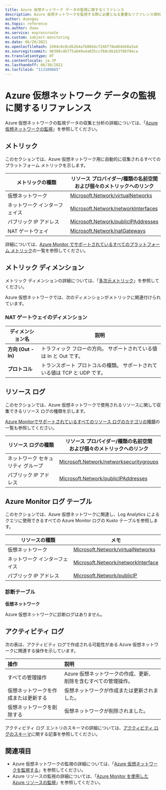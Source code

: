 ```yaml
---
title: Azure 仮想ネットワーク データの監視に関するリファレンス
description: Azure 仮想ネットワークを監視する際に必要となる重要なリファレンス資料
author: duongau
ms.topic: reference
ms.author: duau
ms.service: expressroute
ms.custom: subject-monitoring
ms.date: 06/29/2021
ms.openlocfilehash: 2494c0c0cdb2b4a7b06b4cf246f70a46deb8a3a4
ms.sourcegitcommit: 98308c4b775a049a4a035ccf60c8b163f86f04ca
ms.translationtype: HT
ms.contentlocale: ja-JP
ms.lasthandoff: 06/30/2021
ms.locfileid: "113109865"
---
```

# <a name="monitoring-azure-virtual-network-data-reference"></a>Azure 仮想ネットワーク データの監視に関するリファレンス

Azure 仮想ネットワークの監視データの収集と分析の詳細については、「[Azure 仮想ネットワークの監視](monitor-virtual-network.md)」を参照してください。

## <a name="metrics"></a>メトリック

このセクションでは、Azure 仮想ネットワーク用に自動的に収集されるすべてのプラットフォーム メトリックを示します。  

| メトリックの種類 | リソース プロバイダー/種類の名前空間<br/> および個々のメトリックへのリンク |
|-------|-----|
| 仮想ネットワーク | [Microsoft.Network/virtualNetworks](../azure-monitor/essentials/metrics-supported.md#microsoftnetworkvirtualnetworks) |
| ネットワーク インターフェイス | [Microsoft.Network/networkInterfaces](../azure-monitor/essentials/metrics-supported.md#microsoftnetworknetworkinterfaces) |
| パブリック IP アドレス | [Microsoft.Network/publicIPAddresses](../azure-monitor/essentials/metrics-supported.md#microsoftnetworkpublicipaddresses) |
| NAT ゲートウェイ | [Microsoft.Network/natGateways](../azure-monitor/essentials/metrics-supported.md#microsoftnetworkpublicipaddresses)

詳細については、[Azure Monitor でサポートされているすべてのプラットフォーム メトリック](../azure-monitor/essentials/metrics-supported.md)の一覧を参照してください。

## <a name="metric-dimensions"></a>メトリック ディメンション

メトリック ディメンションの詳細については、「[多次元メトリック](../azure-monitor/essentials/data-platform-metrics.md#multi-dimensional-metrics)」を参照してください。

Azure 仮想ネットワークでは、次のディメンションがメトリックに関連付けられています。

### <a name="dimensions-for-nat-gateway"></a>NAT ゲートウェイのディメンション

| ディメンション名 | 説明 |
| ------------------- | ----------------- |
| **方向 (Out - In)** | トラフィック フローの方向。 サポートされている値は In と Out です。 |
| **プロトコル** | トランスポート プロトコルの種類。 サポートされている値は TCP と UDP です。 |

## <a name="resource-logs"></a>リソース ログ

このセクションでは、Azure 仮想ネットワークで使用されるリソースに関して収集できるリソース ログの種類を示します。 

[Azure Monitorでサポートされているすべてのリソース ログのカテゴリの種類](../azure-monitor/essentials/resource-logs-schema.md)の一覧も参照してください。

|リソース ログの種類 | リソース プロバイダー/種類の名前空間<br/> および個々のメトリックへのリンク |
|-------|-----|
| ネットワーク セキュリティ グループ | [Microsoft.Network/networksecuritygroups](../azure-monitor/essentials/resource-logs-categories.md#microsoftnetworknetworksecuritygroups) |
| パブリック IP アドレス | [Microsoft.Network/publicIPAddresses](../azure-monitor/essentials/resource-logs-categories.md#microsoftnetworkpublicipaddresses) |

## <a name="azure-monitor-logs-tables"></a>Azure Monitor ログ テーブル

このセクションでは、Azure 仮想ネットワークに関連し、Log Analytics によるクエリに使用できるすべての Azure Monitor ログの Kusto テーブルを参照します。 

|リソースの種類 | メモ |
|-------|-----|
| 仮想ネットワーク | [Microsoft.Network/virtualNetworks](/azure/azure-monitor/reference/tables/tables-resourcetype#virtual-networks) |
| ネットワーク インターフェイス | [Microsoft.Network/networkInterface](/azure/azure-monitor/reference/tables/tables-resourcetype#network-interfaces) |
| パブリック IP アドレス | [Microsoft.Network/publicIP](/azure/azure-monitor/reference/tables/tables-resourcetype#public-ip-addresses) |

### <a name="diagnostics-tables"></a>診断テーブル

**仮想ネットワーク**

Azure 仮想ネットワークに診断ログはありません。

## <a name="activity-log"></a>アクティビティ ログ

次の表は、アクティビティ ログで作成される可能性がある Azure 仮想ネットワークに関連する操作を示しています。

| 操作 | 説明 |
|:---|:---|
| すべての管理操作 | Azure 仮想ネットワークの作成、更新、削除を含むすべての管理操作。 |
| 仮想ネットワークを作成または更新する | 仮想ネットワークが作成または更新されました。 |
| 仮想ネットワークを削除する | 仮想ネットワークが削除されました。|

アクティビティ ログ エントリのスキーマの詳細については、[アクティビティ ログのスキーマ](../azure-monitor/essentials/activity-log-schema.md)に関する記事を参照してください。

## <a name="see-also"></a>関連項目

- Azure 仮想ネットワークの監視の詳細については、「[Azure 仮想ネットワークを監視する](monitor-virtual-network.md)」を参照してください。
- Azure リソースの監視の詳細については、「[Azure Monitor を使用した Azure リソースの監視](../azure-monitor/essentials/monitor-azure-resource.md)」を参照してください。

